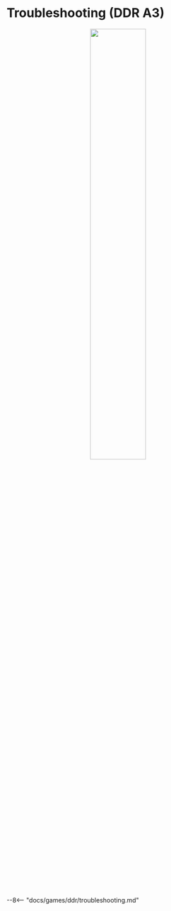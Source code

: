 # Troubleshooting (DDR A3)
<div style="text-align: center;">
    <img src="/img/ddr/a3.png" width="50%">
</div>

--8<-- "docs/games/ddr/troubleshooting.md"